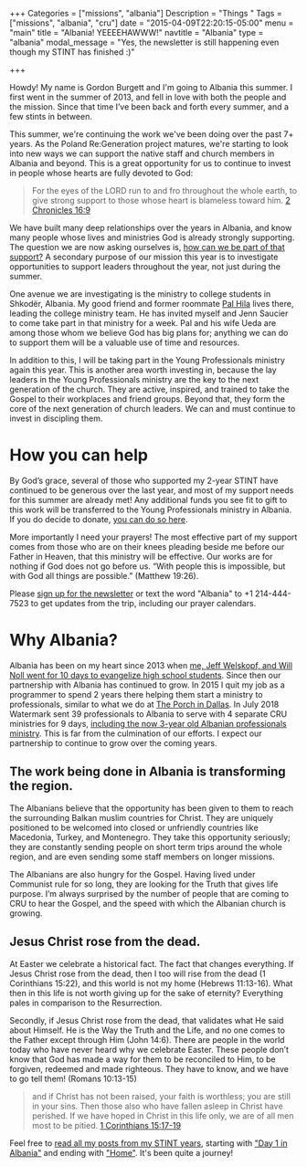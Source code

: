 +++
Categories = ["missions", "albania"]
Description = "Things "
Tags = ["missions", "albania", "cru"]
date = "2015-04-09T22:20:15-05:00"
menu = "main"
title = "Albania!  YEEEEHAWWW!"
navtitle = "Albania"
type = "albania"
modal_message = "Yes, the newsletter is still happening even though my STINT has finished :)"

+++

Howdy!  My name is Gordon Burgett and I'm going to Albania this summer.  I first
went in the summer of 2013, and fell in love with both the people and the mission.
Since that time I’ve been back and forth every summer, and a few stints in between.

This summer, we're continuing the work we've been doing over the past 7+ years.
As the Poland Re:Generation project matures, we're starting to look into new ways
we can support the native staff and church members in Albania and beyond.  This
is a great opportunity for us to continue to invest in people whose hearts are
fully devoted to God:

> For the eyes of the LORD run to and fro throughout the whole earth, to give
> strong support to those whose heart is blameless toward him.
> <span class="source"><a href="http://biblehub.com/esv/2_chronicles/16-9.htm">2 Chronicles 16:9</a></span>

We have built many deep relationships over the years in Albania, and know many
people whose lives and ministries God is already strongly supporting.  The question
we are now asking ourselves is, [how can we be part of that support?](https://www.teamalbania.org/blog/2019-02-25-the-plus-in-albania-plus)  A secondary purpose of our mission this year
is to investigate opportunities to support leaders throughout the year, not just
during the summer.

One avenue we are investigating is the ministry to college students in Shkodër,
Albania.  My good friend and former roommate [Pal Hila](https://give.cru.org/0790936)
lives there, leading the college ministry team.  He has invited myself and Jenn
Saucier to come take part in that ministry for a week.  Pal and his wife Ueda
are among those whom we believe God has big plans for; anything we can do to support
them will be a valuable use of time and resources.

In addition to this, I will be taking part in the Young Professionals ministry
again this year.  This is another area worth investing in, because the lay leaders
in the Young Professionals ministry are the key to the next generation of the church.
They are active, inspired, and trained to take the Gospel to their
workplaces and friend groups.  Beyond that, they form the core of the next
generation of church leaders.  We can and must continue to invest in discipling
them.

# How you can help

By God’s grace, several of those who supported my 2-year STINT have continued to
be generous over the last year, and most of my support needs for this summer are
already met!  Any additional funds you see fit to gift to this work will be transferred
to the Young Professionals ministry in Albania. If you do decide to donate,
[you can do so here](https://give.cru.org/0746249).

More importantly I need your prayers!  The most effective part of my support comes
from those who are on their knees pleading beside me before our Father in Heaven,
that this ministry will be effective.  Our works are for nothing if God does not
go before us.  “With people this is impossible, but with God all things are possible.”
(Matthew 19:26).

Please [sign up for the newsletter](https://gordonburgett.us11.list-manage.com/subscribe/post?u=fbcbfba66020e12dd41b9cf1b&amp;id=4a0067c925)
or text the word "Albania" to +1 214-444-7523 to get updates from the trip, including
our prayer calendars. 

# Why Albania?

Albania has been on my heart since 2013 when [me, Jeff Welskopf, and Will Noll went for 10 days to evangelize high school students](/albania/2013/).  Since then our partnership with Albania has continued to grow.  In 2015 I quit my job as a programmer to spend 2 years there helping them start a ministry to professionals, similar to what we do at [The Porch in Dallas](http://www.theporchdallas.com).  In July 2018 Watermark sent 39 professionals to Albania to serve with 4 separate CRU ministries for 9 days, [including the now 3-year old Albanian professionals ministry](/albania/2018/).  This is far from the culmination of our efforts.  I expect our partnership to continue to grow over the coming years.

## The work being done in Albania is transforming the region.

The Albanians believe that the opportunity has been given to them to reach the surrounding Balkan muslim countries for Christ.  They are uniquely positioned to be welcomed into closed or unfriendly countries like Macedonia, Turkey, and Montenegro.  They take this opportunity seriously; they are constantly sending people on short term trips around the whole region, and are even sending some staff members on longer missions.

The Albanians are also hungry for the Gospel.  Having lived under Communist rule for so long, they are looking for the Truth that gives life purpose.  I’m always surprised by the number of people that are coming to CRU to hear the Gospel, and the speed with which the Albanian church is growing.

## Jesus Christ rose from the dead.

At Easter we celebrate a historical fact.  The fact that changes everything.  If Jesus Christ rose from the dead, then I too will rise from the dead (1 Corinthians 15:22), and this world is not my home (Hebrews 11:13-16).  What then in this life is not worth giving up for the sake of eternity?  Everything pales in comparison to the Resurrection.  

Secondly, if Jesus Christ rose from the dead, that validates what He said about Himself.  He is the Way the Truth and the Life, and no one comes to the Father except through Him (John 14:6).  There are people in the world today who have never heard why we celebrate Easter.  These people don’t know that God has made a way for them to be reconciled to Him, to be forgiven, redeemed and made righteous.  They have to know, and we have to go tell them! (Romans 10:13-15)  

> and if Christ has not been raised, your faith is worthless; you are still in your sins. Then those also who have fallen asleep in Christ have perished. If we have hoped in Christ in this life only, we are of all men most to be pitied.  [1 Corinthians 15:17-19](https://www.biblegateway.com/passage/?search=1+Corinthians+15)

Feel free to [read all my posts from my STINT years](/post/), starting with ["Day 1 in Albania"](/post/2015/09_day-1-in-albania/) and ending with ["Home"](/post/2017/07_home/).  It's been quite a journey!
